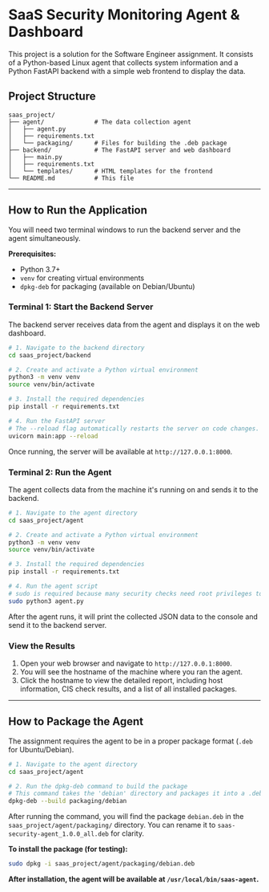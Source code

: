 
# SaaS Security Monitoring Agent & Dashboard

This project is a solution for the Software Engineer assignment. It consists of a Python-based Linux agent that collects system information and a Python FastAPI backend with a simple web frontend to display the data.

## Project Structure

```
saas_project/
├── agent/              # The data collection agent
│   ├── agent.py
│   ├── requirements.txt
│   └── packaging/      # Files for building the .deb package
├── backend/            # The FastAPI server and web dashboard
│   ├── main.py
│   ├── requirements.txt
│   └── templates/      # HTML templates for the frontend
└── README.md           # This file
```

---

## How to Run the Application

You will need two terminal windows to run the backend server and the agent simultaneously.

**Prerequisites:**
- Python 3.7+
- `venv` for creating virtual environments
- `dpkg-deb` for packaging (available on Debian/Ubuntu)

### Terminal 1: Start the Backend Server

The backend server receives data from the agent and displays it on the web dashboard.

```bash
# 1. Navigate to the backend directory
cd saas_project/backend

# 2. Create and activate a Python virtual environment
python3 -m venv venv
source venv/bin/activate

# 3. Install the required dependencies
pip install -r requirements.txt

# 4. Run the FastAPI server
# The --reload flag automatically restarts the server on code changes.
uvicorn main:app --reload
```

Once running, the server will be available at `http://127.0.0.1:8000`.

### Terminal 2: Run the Agent

The agent collects data from the machine it's running on and sends it to the backend.

```bash
# 1. Navigate to the agent directory
cd saas_project/agent

# 2. Create and activate a Python virtual environment
python3 -m venv venv
source venv/bin/activate

# 3. Install the required dependencies
pip install -r requirements.txt

# 4. Run the agent script
# sudo is required because many security checks need root privileges to inspect system files.
sudo python3 agent.py
```

After the agent runs, it will print the collected JSON data to the console and send it to the backend server.

### View the Results

1.  Open your web browser and navigate to `http://127.0.0.1:8000`.
2.  You will see the hostname of the machine where you ran the agent.
3.  Click the hostname to view the detailed report, including host information, CIS check results, and a list of all installed packages.

---

## How to Package the Agent

The assignment requires the agent to be in a proper package format (`.deb` for Ubuntu/Debian).

```bash
# 1. Navigate to the agent directory
cd saas_project/agent

# 2. Run the dpkg-deb command to build the package
# This command takes the 'debian' directory and packages it into a .deb file.
dpkg-deb --build packaging/debian
```

After running the command, you will find the package `debian.deb` in the `saas_project/agent/packaging/` directory. You can rename it to `saas-security-agent_1.0.0_all.deb` for clarity.

**To install the package (for testing):**
```bash
sudo dpkg -i saas_project/agent/packaging/debian.deb
```

**After installation, the agent will be available at `/usr/local/bin/saas-agent`.**

